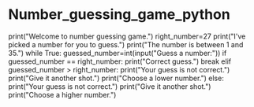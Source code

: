 # Number_guessing_game_python
print("Welcome to number guessing game.")
right_number=27
print("I've picked a number for you to guess.")
print("The number is between 1 and 35.")
while True:
    guessed_number=int(input("Guess a number:"))
    if guessed_number == right_number:
        print("Correct guess.")
        break
    elif guessed_number > right_number:
        print("Your guess is not correct.")
        print("Give it another shot.")
        print("Choose a lower number.")
    else:
        print("Your guess is not correct.")
        print("Give it another shot.")
        print("Choose a higher number.")
        

